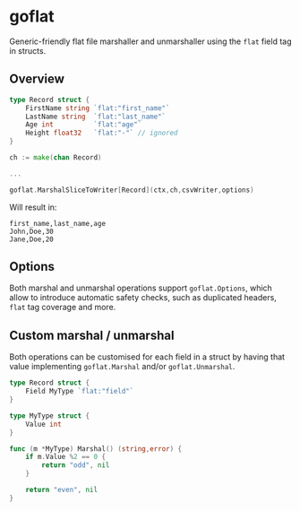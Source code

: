 # goflat

Generic-friendly flat file marshaller and unmarshaller using the `flat` field tag in structs.

## Overview

```go
type Record struct {
    FirstName string `flat:"first_name"`
    LastName string  `flat:"last_name"`
    Age int          `flat:"age"`
    Height float32   `flat:"-"` // ignored
}

ch := make(chan Record)

...

goflat.MarshalSliceToWriter[Record](ctx,ch,csvWriter,options)
```

Will result in:

```
first_name,last_name,age
John,Doe,30
Jane,Doe,20
```

## Options

Both marshal and unmarshal operations support `goflat.Options`, which allow to introduce automatic safety checks, such as duplicated headers, `flat` tag coverage and more.

## Custom marshal / unmarshal

Both operations can be customised for each field in a struct by having that value implementing `goflat.Marshal` and/or `goflat.Unmarshal`.

```go
type Record struct {
    Field MyType `flat:"field"`
}

type MyType struct {
    Value int
}

func (m *MyType) Marshal() (string,error) {
    if m.Value %2 == 0 {
        return "odd", nil
    }

    return "even", nil
}
```
